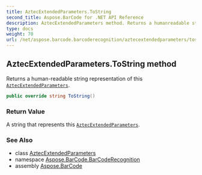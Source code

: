 ```yaml
---
title: AztecExtendedParameters.ToString
second_title: Aspose.BarCode for .NET API Reference
description: AztecExtendedParameters method. Returns a humanreadable string representation of this AztecExtendedParameters
type: docs
weight: 70
url: /net/aspose.barcode.barcoderecognition/aztecextendedparameters/tostring/
---
```

## AztecExtendedParameters.ToString method

Returns a human-readable string representation of this [`AztecExtendedParameters`](../).

```csharp
public override string ToString()
```

### Return Value

A string that represents this [`AztecExtendedParameters`](../).

### See Also

* class [AztecExtendedParameters](../)
* namespace [Aspose.BarCode.BarCodeRecognition](../../aztecextendedparameters/)
* assembly [Aspose.BarCode](../../../)


